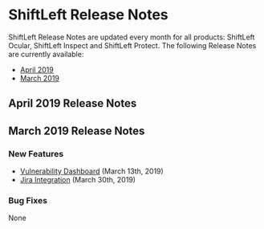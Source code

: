 # ShiftLeft Release Notes

ShiftLeft Release Notes are updated every month for all products: ShiftLeft Ocular, ShiftLeft Inspect and ShiftLeft Protect. The following Release Notes are currently available:

* [April 2019](#april-2019-release-notes)
* [March 2019](#march-2019-release-notes)


## April 2019 Release Notes


## March 2019 Release Notes

### New Features
* [Vulnerability Dashboard](../using-inspect-protect/using-workflow/vulnerability-dashboard.md) (March 13th, 2019)
* [Jira Integration](../using-inspect-protect/using-workflow/jira-integration.md) (March 30th, 2019)

### Bug Fixes
None
